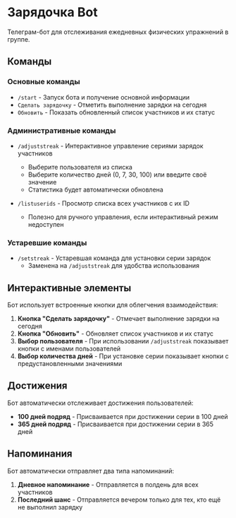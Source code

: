 # Зарядочка Bot

Телеграм-бот для отслеживания ежедневных физических упражнений в группе.

## Команды

### Основные команды

- `/start` - Запуск бота и получение основной информации
- `Сделать зарядочку` - Отметить выполнение зарядки на сегодня
- `Обновить` - Показать обновленный список участников и их статус

### Административные команды

- `/adjuststreak` - Интерактивное управление сериями зарядок участников

  - Выберите пользователя из списка
  - Выберите количество дней (0, 7, 30, 100) или введите своё значение
  - Статистика будет автоматически обновлена

- `/listuserids` - Просмотр списка всех участников с их ID
  - Полезно для ручного управления, если интерактивный режим недоступен

### Устаревшие команды

- `/setstreak` - Устаревшая команда для установки серии зарядок
  - Заменена на `/adjuststreak` для удобства использования

## Интерактивные элементы

Бот использует встроенные кнопки для облегчения взаимодействия:

1. **Кнопка "Сделать зарядочку"** - Отмечает выполнение зарядки на сегодня
2. **Кнопка "Обновить"** - Обновляет список участников и их статус
3. **Выбор пользователя** - При использовании `/adjuststreak` показывает кнопки с именами пользователей
4. **Выбор количества дней** - При установке серии показывает кнопки с предустановленными значениями

## Достижения

Бот автоматически отслеживает достижения пользователей:

- **100 дней подряд** - Присваивается при достижении серии в 100 дней
- **365 дней подряд** - Присваивается при достижении серии в 365 дней

## Напоминания

Бот автоматически отправляет два типа напоминаний:

1. **Дневное напоминание** - Отправляется в полдень для всех участников
2. **Последний шанс** - Отправляется вечером только для тех, кто ещё не выполнил зарядку
